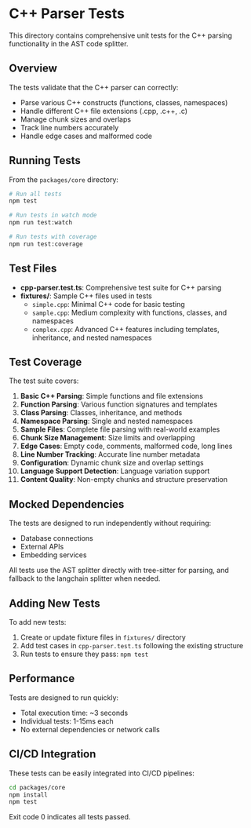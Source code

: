 # C++ Parser Tests

This directory contains comprehensive unit tests for the C++ parsing functionality in the AST code splitter.

## Overview

The tests validate that the C++ parser can correctly:
- Parse various C++ constructs (functions, classes, namespaces)
- Handle different C++ file extensions (.cpp, .c++, .c)
- Manage chunk sizes and overlaps
- Track line numbers accurately
- Handle edge cases and malformed code

## Running Tests

From the `packages/core` directory:

```bash
# Run all tests
npm test

# Run tests in watch mode
npm run test:watch

# Run tests with coverage
npm run test:coverage
```

## Test Files

- **cpp-parser.test.ts**: Comprehensive test suite for C++ parsing
- **fixtures/**: Sample C++ files used in tests
  - `simple.cpp`: Minimal C++ code for basic testing
  - `sample.cpp`: Medium complexity with functions, classes, and namespaces
  - `complex.cpp`: Advanced C++ features including templates, inheritance, and nested namespaces

## Test Coverage

The test suite covers:

1. **Basic C++ Parsing**: Simple functions and file extensions
2. **Function Parsing**: Various function signatures and templates
3. **Class Parsing**: Classes, inheritance, and methods
4. **Namespace Parsing**: Single and nested namespaces
5. **Sample Files**: Complete file parsing with real-world examples
6. **Chunk Size Management**: Size limits and overlapping
7. **Edge Cases**: Empty code, comments, malformed code, long lines
8. **Line Number Tracking**: Accurate line number metadata
9. **Configuration**: Dynamic chunk size and overlap settings
10. **Language Support Detection**: Language variation support
11. **Content Quality**: Non-empty chunks and structure preservation

## Mocked Dependencies

The tests are designed to run independently without requiring:
- Database connections
- External APIs
- Embedding services

All tests use the AST splitter directly with tree-sitter for parsing, and fallback to the langchain splitter when needed.

## Adding New Tests

To add new tests:

1. Create or update fixture files in `fixtures/` directory
2. Add test cases in `cpp-parser.test.ts` following the existing structure
3. Run tests to ensure they pass: `npm test`

## Performance

Tests are designed to run quickly:
- Total execution time: ~3 seconds
- Individual tests: 1-15ms each
- No external dependencies or network calls

## CI/CD Integration

These tests can be easily integrated into CI/CD pipelines:

```bash
cd packages/core
npm install
npm test
```

Exit code 0 indicates all tests passed.

